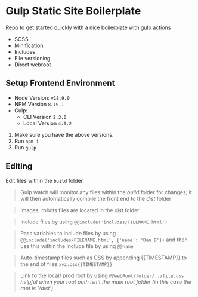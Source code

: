 # Gulp Static Site Boilerplate

Repo to get started quickly with a nice boilerplate with gulp actions

- SCSS
- Minification
- Includes
- File versioning
- Direct webroot

## Setup Frontend Environment

- Node Version: `v18.9.0`
- NPM Version `8.19.1`
- Gulp:
  - CLI Version `2.3.0`
  - Local Version `4.0.2`

1. Make sure you have the above versions.
2. Run `npm i`
3. Run `gulp`

## Editing

Edit files within the `build` folder.

> Gulp watch will monitor any files within the _build_ folder for changes; it will then automatically compile the front end to the _dist_ folder

> Images, robots files are located in the _dist_ folder

> Include files by using `@@include('includes/FILENAME.html')`

> Pass variables to include files by using `@@include('includes/FILENAME.html', {'name': 'Dan B'})` and then use this within the include file by using `@@name`

> Auto-timestamp files such as CSS by appending {{TIMESTAMP}} to the end of files `xyz.css{{TIMESTAMP}}`

> Link to the local/ prod root by using `@@webRoot/folder/../file.css` _helpful when your root path isn't the main root folder (in this case the root is '/dist')_

